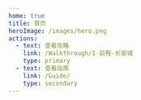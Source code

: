 ```yaml
---
home: true
title: 首页
heroImage: /images/hero.png
actions:
  - text: 查看攻略
    link: /Walkthrough/1-启程-长安城
    type: primary
  - text: 查看指南
    link: /Guide/
    type: secondary
---
```


